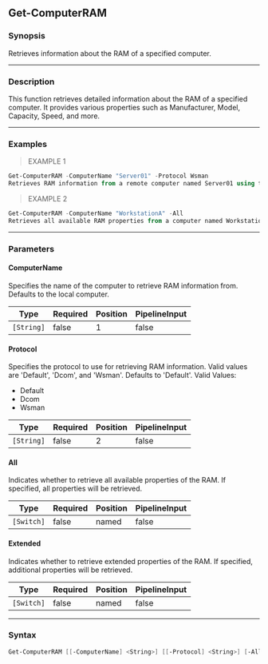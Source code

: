 Get-ComputerRAM
---------------

### Synopsis
Retrieves information about the RAM of a specified computer.

---

### Description

This function retrieves detailed information about the RAM of a specified computer. It provides various properties such as Manufacturer, Model, Capacity, Speed, and more.

---

### Examples
> EXAMPLE 1

```PowerShell
Get-ComputerRAM -ComputerName "Server01" -Protocol Wsman
Retrieves RAM information from a remote computer named Server01 using the Wsman protocol.
```
> EXAMPLE 2

```PowerShell
Get-ComputerRAM -ComputerName "WorkstationA" -All
Retrieves all available RAM properties from a computer named WorkstationA.
```

---

### Parameters
#### **ComputerName**
Specifies the name of the computer to retrieve RAM information from. Defaults to the local computer.

|Type      |Required|Position|PipelineInput|
|----------|--------|--------|-------------|
|`[String]`|false   |1       |false        |

#### **Protocol**
Specifies the protocol to use for retrieving RAM information. Valid values are 'Default', 'Dcom', and 'Wsman'. Defaults to 'Default'.
Valid Values:

* Default
* Dcom
* Wsman

|Type      |Required|Position|PipelineInput|
|----------|--------|--------|-------------|
|`[String]`|false   |2       |false        |

#### **All**
Indicates whether to retrieve all available properties of the RAM. If specified, all properties will be retrieved.

|Type      |Required|Position|PipelineInput|
|----------|--------|--------|-------------|
|`[Switch]`|false   |named   |false        |

#### **Extended**
Indicates whether to retrieve extended properties of the RAM. If specified, additional properties will be retrieved.

|Type      |Required|Position|PipelineInput|
|----------|--------|--------|-------------|
|`[Switch]`|false   |named   |false        |

---

### Syntax
```PowerShell
Get-ComputerRAM [[-ComputerName] <String>] [[-Protocol] <String>] [-All] [-Extended] [<CommonParameters>]
```
